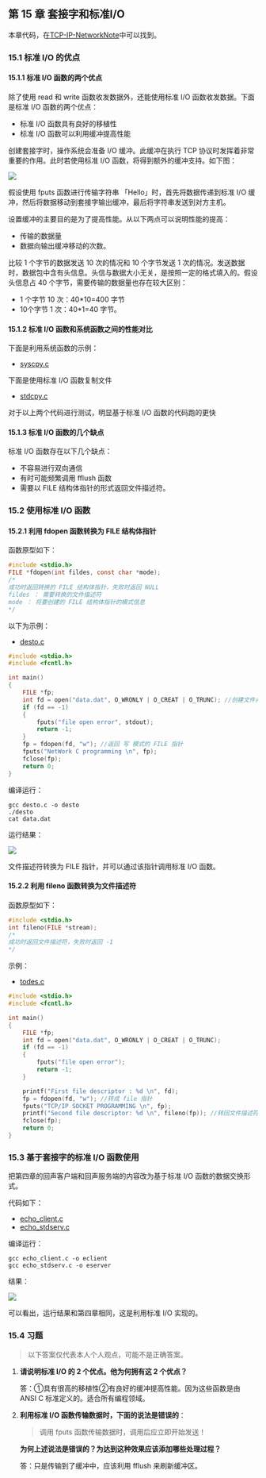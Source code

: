 ## 第 15 章 套接字和标准I/O

本章代码，在[TCP-IP-NetworkNote](https://github.com/riba2534/TCP-IP-NetworkNote)中可以找到。

### 15.1 标准 I/O 的优点

#### 15.1.1 标准 I/O 函数的两个优点

除了使用 read 和 write 函数收发数据外，还能使用标准 I/O 函数收发数据。下面是标准 I/O 函数的两个优点：

- 标准 I/O 函数具有良好的移植性
- 标准 I/O 函数可以利用缓冲提高性能

创建套接字时，操作系统会准备 I/O 缓冲。此缓冲在执行 TCP 协议时发挥着非常重要的作用。此时若使用标准 I/O 函数，将得到额外的缓冲支持。如下图：

![](https://i.loli.net/2019/01/29/5c500e53ad9aa.png)

假设使用 fputs 函数进行传输字符串 「Hello」时，首先将数据传递到标准 I/O 缓冲，然后将数据移动到套接字输出缓冲，最后将字符串发送到对方主机。

设置缓冲的主要目的是为了提高性能。从以下两点可以说明性能的提高：

- 传输的数据量
- 数据向输出缓冲移动的次数。

比较 1 个字节的数据发送 10 次的情况和 10 个字节发送 1 次的情况。发送数据时，数据包中含有头信息。头信与数据大小无关，是按照一定的格式填入的。假设头信息占 40 个字节，需要传输的数据量也存在较大区别：

- 1 个字节 10 次：40*10=400 字节
- 10个字节 1 次：40*1=40 字节。

#### 15.1.2 标准 I/O 函数和系统函数之间的性能对比

下面是利用系统函数的示例：

- [syscpy.c](https://github.com/Rurouni-z/TCP-IP-NetworkNote/blob/master/ch15/syscpy.c)

下面是使用标准 I/O 函数复制文件

- [stdcpy.c](https://github.com/Rurouni-z/TCP-IP-NetworkNote/blob/master/ch15/stdcpy.c)

对于以上两个代码进行测试，明显基于标准 I/O 函数的代码跑的更快

#### 15.1.3 标准 I/O 函数的几个缺点

标准 I/O 函数存在以下几个缺点：

- 不容易进行双向通信
- 有时可能频繁调用 fflush 函数
- 需要以 FILE 结构体指针的形式返回文件描述符。

### 15.2 使用标准 I/O 函数

#### 15.2.1 利用 fdopen 函数转换为 FILE 结构体指针

函数原型如下：

```c
#include <stdio.h>
FILE *fdopen(int fildes, const char *mode);
/*
成功时返回转换的 FILE 结构体指针，失败时返回 NULL
fildes ： 需要转换的文件描述符
mode ： 将要创建的 FILE 结构体指针的模式信息
*/
```

以下为示例：

- [desto.c](https://github.com/riba2534/TCP-IP-NetworkNote/blob/master/ch15/desto.c)

```c
#include <stdio.h>
#include <fcntl.h>

int main()
{
    FILE *fp;
    int fd = open("data.dat", O_WRONLY | O_CREAT | O_TRUNC); //创建文件并返回文件描述符
    if (fd == -1)
    {
        fputs("file open error", stdout);
        return -1;
    }
    fp = fdopen(fd, "w"); //返回 写 模式的 FILE 指针
    fputs("NetWork C programming \n", fp);
    fclose(fp);
    return 0;
}
```

编译运行：

```
gcc desto.c -o desto
./desto
cat data.dat
```

运行结果：

![](https://i.loli.net/2019/01/29/5c5018ff07b29.png)

文件描述符转换为 FILE 指针，并可以通过该指针调用标准 I/O 函数。

#### 15.2.2 利用 fileno 函数转换为文件描述符

函数原型如下：

```c
#include <stdio.h>
int fileno(FILE *stream);
/*
成功时返回文件描述符，失败时返回 -1
*/
```

示例：

- [todes.c](https://github.com/riba2534/TCP-IP-NetworkNote/blob/master/ch15/todes.c)

```c
#include <stdio.h>
#include <fcntl.h>

int main()
{
    FILE *fp;
    int fd = open("data.dat", O_WRONLY | O_CREAT | O_TRUNC);
    if (fd == -1)
    {
        fputs("file open error");
        return -1;
    }

    printf("First file descriptor : %d \n", fd);
    fp = fdopen(fd, "w"); //转成 file 指针
    fputs("TCP/IP SOCKET PROGRAMMING \n", fp);
    printf("Second file descriptor: %d \n", fileno(fp)); //转回文件描述符
    fclose(fp);
    return 0;
}
```

### 15.3 基于套接字的标准 I/O 函数使用

把第四章的回声客户端和回声服务端的内容改为基于标准 I/O 函数的数据交换形式。

代码如下：

- [echo_client.c](https://github.com/riba2534/TCP-IP-NetworkNote/blob/master/ch15/echo_client.c)
- [echo_stdserv.c](https://github.com/riba2534/TCP-IP-NetworkNote/blob/master/ch15/echo_stdserv.c)

编译运行：

```shell
gcc echo_client.c -o eclient
gcc echo_stdserv.c -o eserver
```

结果：

![](https://i.loli.net/2019/01/29/5c502001581bc.png)

可以看出，运行结果和第四章相同，这是利用标准 I/O 实现的。

### 15.4 习题

> 以下答案仅代表本人个人观点，可能不是正确答案。

1. **请说明标准 I/O 的 2 个优点。他为何拥有这 2 个优点？**

   答：①具有很高的移植性②有良好的缓冲提高性能。因为这些函数是由 ANSI C 标准定义的。适合所有编程领域。

2. **利用标准 I/O 函数传输数据时，下面的说法是错误的**：

   > 调用 fputs 函数传输数据时，调用后应立即开始发送！

   **为何上述说法是错误的？为达到这种效果应该添加哪些处理过程？**

   答：只是传输到了缓冲中，应该利用 fflush 来刷新缓冲区。
